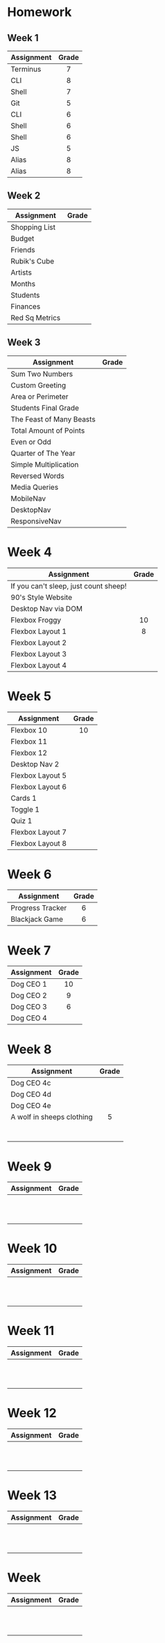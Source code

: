 # Homework

## Week 1

| Assignment | Grade |
| ---------- | :---: |
| Terminus   |   7   |
| CLI        |   8   |
| Shell      |   7   |
| Git        |   5   |
| CLI        |   6   |
| Shell      |   6   |
| Shell      |   6   |
| JS         |   5   |
| Alias      |   8   |
| Alias      |   8   |

## Week 2

| Assignment     | Grade |
| -------------- | :---: |
| Shopping List  |       |
| Budget         |       |
| Friends        |       |
| Rubik's Cube   |       |
| Artists        |       |
| Months         |       |
| Students       |       |
| Finances       |       |
| Red Sq Metrics |       |

## Week 3

| Assignment               | Grade |
| ------------------------ | :---: |
| Sum Two Numbers          |       |
| Custom Greeting          |       |
| Area or Perimeter        |       |
| Students Final Grade     |       |
| The Feast of Many Beasts |       |
| Total Amount of Points   |       |
| Even or Odd              |       |
| Quarter of The Year      |       |
| Simple Multiplication    |       |
| Reversed Words           |       |
| Media Queries            |       |
| MobileNav                |       |
| DesktopNav               |       |
| ResponsiveNav            |       |

# Week 4

| Assignment                            | Grade |
| ------------------------------------- | :---: |
| If you can't sleep, just count sheep! |       |
| 90's Style Website                    |       |
| Desktop Nav via DOM                   |       |
| Flexbox Froggy                        |  10   |
| Flexbox Layout 1                      |   8   |
| Flexbox Layout 2                      |       |
| Flexbox Layout 3                      |       |
| Flexbox Layout 4                      |       |

# Week 5

| Assignment       | Grade |
| ---------------- | :---: |
| Flexbox 10       |  10   |
| Flexbox 11       |       |
| Flexbox 12       |       |
| Desktop Nav 2    |       |
| Flexbox Layout 5 |       |
| Flexbox Layout 6 |       |
| Cards 1          |       |
| Toggle 1         |       |
| Quiz 1           |       |
| Flexbox Layout 7 |       |
| Flexbox Layout 8 |       |

# Week 6

| Assignment       | Grade |
| ---------------- | :---: |
| Progress Tracker |   6   |
| Blackjack Game   |   6   |

# Week 7

| Assignment | Grade |
| ---------- | :---: |
| Dog CEO 1  |  10   |
| Dog CEO 2  |   9   |
| Dog CEO 3  |   6   |
| Dog CEO 4  |       |

# Week 8

| Assignment                | Grade |
| ------------------------- | :---: |
| Dog CEO 4c                |       |
| Dog CEO 4d                |       |
| Dog CEO 4e                |       |
| A wolf in sheeps clothing |   5   |
|                           |       |
|                           |       |
|                           |       |
|                           |       |
|                           |       |
|                           |       |
|                           |       |

# Week 9

| Assignment | Grade |
| ---------- | :---: |
|            |       |
|            |       |
|            |       |
|            |       |
|            |       |
|            |       |
|            |       |
|            |       |
|            |       |
|            |       |
|            |       |

# Week 10

| Assignment | Grade |
| ---------- | :---: |
|            |       |
|            |       |
|            |       |
|            |       |
|            |       |
|            |       |
|            |       |
|            |       |
|            |       |
|            |       |
|            |       |

# Week 11

| Assignment | Grade |
| ---------- | :---: |
|            |       |
|            |       |
|            |       |
|            |       |
|            |       |
|            |       |
|            |       |
|            |       |
|            |       |
|            |       |
|            |       |

# Week 12

| Assignment | Grade |
| ---------- | :---: |
|            |       |
|            |       |
|            |       |
|            |       |
|            |       |
|            |       |
|            |       |
|            |       |
|            |       |
|            |       |
|            |       |

# Week 13

| Assignment | Grade |
| ---------- | :---: |
|            |       |
|            |       |
|            |       |
|            |       |
|            |       |
|            |       |
|            |       |
|            |       |
|            |       |
|            |       |
|            |       |

# Week

| Assignment | Grade |
| ---------- | :---: |
|            |       |
|            |       |
|            |       |
|            |       |
|            |       |
|            |       |
|            |       |
|            |       |
|            |       |
|            |       |
|            |       |

